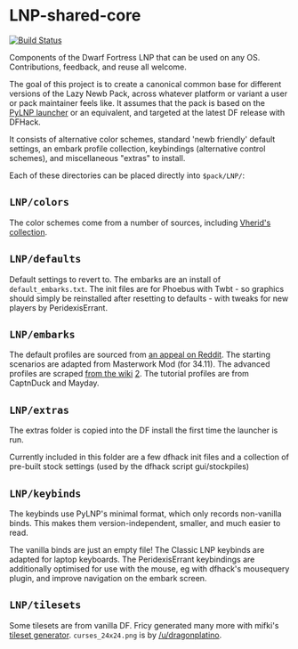 LNP-shared-core
===============

[![Build Status](https://travis-ci.org/Lazy-Newb-Pack/LNP-shared-core.png?branch=master)](https://travis-ci.org/Lazy-Newb-Pack/LNP-shared-core)

Components of the Dwarf Fortress LNP that can be used on any OS.
Contributions, feedback, and reuse all welcome.

The goal of this project is to create a canonical common base for different
versions of the Lazy Newb Pack, across whatever platform or variant a user or
pack maintainer feels like.  It assumes that the pack is based on the [PyLNP
launcher](http://www.bay12forums.com/smf/index.php?topic=140808) or an
equivalent, and targeted at the latest DF release with DFHack.

It consists of alternative color schemes, standard 'newb friendly' default
settings, an embark profile collection, keybindings (alternative control
schemes), and miscellaneous "extras" to install.

Each of these directories can be placed directly into `$pack/LNP/`:

`LNP/colors`
------------
The color schemes come from a number of sources, including [Vherid's
collection](http://www.bay12forums.com/smf/index.php?topic=89856).

`LNP/defaults`
--------------
Default settings to revert to.  The embarks are an install of
`default_embarks.txt`.  The init files are for Phoebus with Twbt - so graphics
should simply be reinstalled after resetting to defaults - with tweaks for new
players by PeridexisErrant.

`LNP/embarks`
-------------
The default profiles are sourced from [an appeal on Reddit](
http://redd.it/2ew1fa).  The starting scenarios are adapted from Masterwork Mod
(for 34.11).  The advanced profiles are scraped [from the wiki](
http://dwarffortresswiki.org/index.php/DF2014:Embark_profile_repository) [2](
http://dwarffortresswiki.org/index.php/DF2014:Sample_Starting_Builds).  The
tutorial profiles are from CaptnDuck and Mayday.

`LNP/extras`
------------
The extras folder is copied into the DF install the first time the launcher is
run. 

Currently included in this folder are a few dfhack init files and a collection
of pre-built stock settings (used by the dfhack script gui/stockpiles)

`LNP/keybinds`
--------------
The keybinds use PyLNP's minimal format, which only records non-vanilla binds.
This makes them version-independent, smaller, and much easier to read.

The vanilla binds are just an empty file!  The Classic LNP keybinds
are adapted for laptop keyboards.  The PeridexisErrant keybindings
are additionally optimised for use with the mouse, eg with dfhack's mousequery
plugin, and improve navigation on the embark screen.

`LNP/tilesets`
--------------
Some tilesets are from vanilla DF.  Fricy generated many more with mifki's
[tileset generator](http://www.bay12forums.com/smf/index.php?topic=140250).
`curses_24x24.png` is by [/u/dragonplatino](http://redd.it/2r8gtx).
